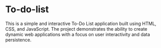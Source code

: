 # To-do-list
This is a simple and interactive To-Do List application built using HTML, CSS, and JavaScript. The project demonstrates the ability to create dynamic web applications with a focus on user interactivity and data persistence.
